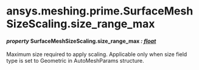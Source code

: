 <a id="ansys-meshing-prime-surfacemeshsizescaling-size-range-max"></a>

# ansys.meshing.prime.SurfaceMeshSizeScaling.size_range_max

<a id="ansys.meshing.prime.SurfaceMeshSizeScaling.size_range_max"></a>

#### *property* SurfaceMeshSizeScaling.size_range_max *: [float](https://docs.python.org/3.11/library/functions.html#float)*

Maximum size required to apply scaling. Applicable only when size field type is set to Geometric in AutoMeshParams structure.

<!-- !! processed by numpydoc !! -->
